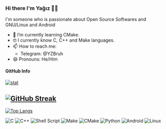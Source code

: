 ### Hi there I'm Yağız 👋🏻

I'm someone who is passionate about Open Source Softwares and GNU/Linux and Android

- 🌱 I’m currently learning CMake.
- 🤓 I currently know C, C++ and Make languages.
- 📫 How to reach me:
  - Telegram: @YZBruh
- 😄 Pronouns: He/Him

#### GitHub Info
[![stat](https://github-readme-stats.vercel.app/api?username=YZBruh&theme=highcontrast&show_icons=true&hide_border=true)](https://github.com/YZBruh/YZBruh)

[![GitHub Streak](https://github-readme-streak-stats.herokuapp.com/?user=YZBruh&theme=highcontrast)](https://git.io/streak-stats)
---
[![Top Langs](https://github-readme-stats.vercel.app/api/top-langs/?username=YZBruh&layout=compact&theme=vision-friendly-dark)](https://github.com/anuraghazra/github-readme-stats)

![C](https://img.shields.io/badge/c-%2300599C.svg?style=for-the-badge&logo=c&logoColor=white)
![C++](https://img.shields.io/badge/C++-%2300599C.svg?style=for-the-badge&logo=cplusplus&logoColor=white)
![Shell Script](https://img.shields.io/badge/shell_script-%23121011.svg?style=for-the-badge&logo=gnu-bash&logoColor=white)
![Make](https://img.shields.io/badge/Make-%2300599C.svg?style=for-the-badge&logo=make&logoColor=white)
![CMake](https://img.shields.io/badge/cmake-%2300599C.svg?style=for-the-badge&logo=cmake&logoColor=white)
![Python](https://img.shields.io/badge/python-3670A0?style=for-the-badge&logo=python&logoColor=ffdd54)
![Android](https://img.shields.io/badge/Android-3DDC84?style=for-the-badge&logo=android&logoColor=darkgreen&color=white)
![Linux](https://img.shields.io/badge/Linux-FCC624?style=for-the-badge&logo=linux&logoColor=black)
